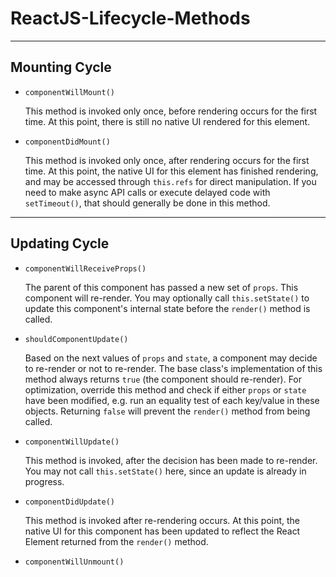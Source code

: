 # ReactJS-Lifecycle-Methods

___

## Mounting Cycle

* `componentWillMount()`

  This method is invoked only once, before rendering occurs for the first time. At this point, there is still no native UI rendered for this element.


* `componentDidMount()`

  This method is invoked only once, after rendering occurs for the first time. At this point, the native UI for this element has finished rendering, and may be accessed through `this.refs` for direct manipulation. If you need to make async API calls or execute delayed code with `setTimeout()`, that should generally be done in this method.

___

## Updating Cycle

* `componentWillReceiveProps()`

  The parent of this component has passed a new set of `props`. This component will re-render. You may optionally call `this.setState()` to update this component's internal state before the `render()` method is called.

* `shouldComponentUpdate()`

  Based on the next values of `props` and `state`, a component may decide to re-render or not to re-render. The base class's implementation of this method always returns `true` (the component should re-render). For optimization, override this method and check if either `props` or `state` have been modified, e.g. run an equality test of each key/value in these objects. Returning `false` will prevent the `render()` method from being called.

* `componentWillUpdate()`

  This method is invoked, after the decision has been made to re-render. You may not call `this.setState()` here, since an update is already in progress.

* `componentDidUpdate()`

  This method is invoked after re-rendering occurs. At this point, the native UI for this component has been updated to reflect the React Element returned from the `render()` method.

* `componentWillUnmount()`



